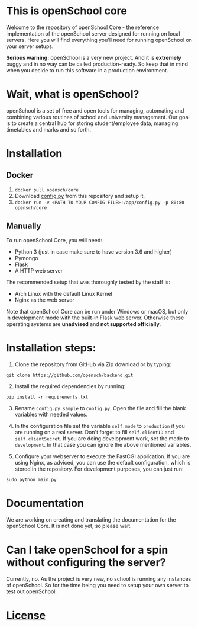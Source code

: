 # This is openSchool core

Welcome to the repository of openSchool Core - the reference implementation of the openSchool server designed for running on local servers. Here you will find everything you'll need for running openSchool on your server setups. 

**Serious warning:** openSchool is a very new project. And it is **extremely** buggy and in no way can be called production-ready. So keep that in mind when you decide to run this software in a production environment.

# Wait, what is openSchool?
openSchool is a set of free and open tools for managing, automating and combining various routines of school and university management. Our goal is to create a central hub for storing student/employee data, managing timetables and marks and so forth.

# Installation

## Docker
  1. `docker pull opensch/core`
  2. Download [config.py](https://raw.githubusercontent.com/opensch/core/master/config.py.sample) from this repository and setup it.
  3. `docker run -v <PATH TO YOUR CONFIG FILE>:/app/config.py -p 80:80 opensch/core`

## Manually
To run openSchool Core, you will need:
* Python 3 (just in case make sure to have version 3.6 and higher)
* Pymongo
* Flask
* A HTTP web server

The recommended setup that was thoroughly tested by the staff is:
* Arch Linux with the default Linux Kernel
* Nginx as the web server

Note that openSchool Core can be run under Windows or macOS, but only in development mode with the built-in Flask web server. Otherwise these operating systems are **unadvised** and **not supported officially**.

# Installation steps:
1) Clone the repository from GitHub via Zip download or by typing:
```
git clone https://github.com/opensch/backend.git
```

2) Install the required dependencies by running:
```
pip install -r requirements.txt
```

3) Rename ```config.py.sample``` to ```config.py```. Open the file and fill the blank variables with needed values.

4) In the configuration file set the variable ```self.mode``` to ```production``` if you are running on a real server. Don't forget to fill ```self.clientID``` and ```self.clientSecret```. If you are doing development work, set the mode to ```development```. In that case you can ignore the above mentioned variables.

5) Configure your webserver to execute the FastCGI application. If you are using Nginx, as adviced, you can use the default configuration, which is stored in the repository. For development purposes, you can just run:
```
sudo python main.py
```

# Documentation
We are working on creating and translating the documentation for the openSchool Core. It is not done yet, so please wait.

# Can I take openSchool for a spin without configuring the server?
Currently, no. As the project is very new, no school is running any instances of openSchool. So for the time being you need to setup your own server to test out openSchool.

# [License](https://github.com/opensch/backend/blob/main/LICENSE)
